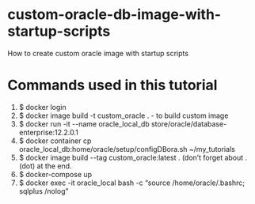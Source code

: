 # custom-oracle-db-image-with-startup-scripts
How to create custom oracle image with startup scripts

# Commands used in this tutorial
1. $ docker login
2. $ docker image build -t custom_oracle . - to build custom image
3. $ docker run -it --name oracle_local_db store/oracle/database-enterprise:12.2.0.1
4. $ docker container cp oracle_local_db:home/oracle/setup/configDBora.sh ~/my_tutorials
5. $ docker image build --tag custom_oracle:latest . (don’t forget about .(dot) at the end.
6. $ docker-compose up
7. $ docker exec -it oracle_local bash -c “source /home/oracle/.bashrc; sqlplus /nolog”